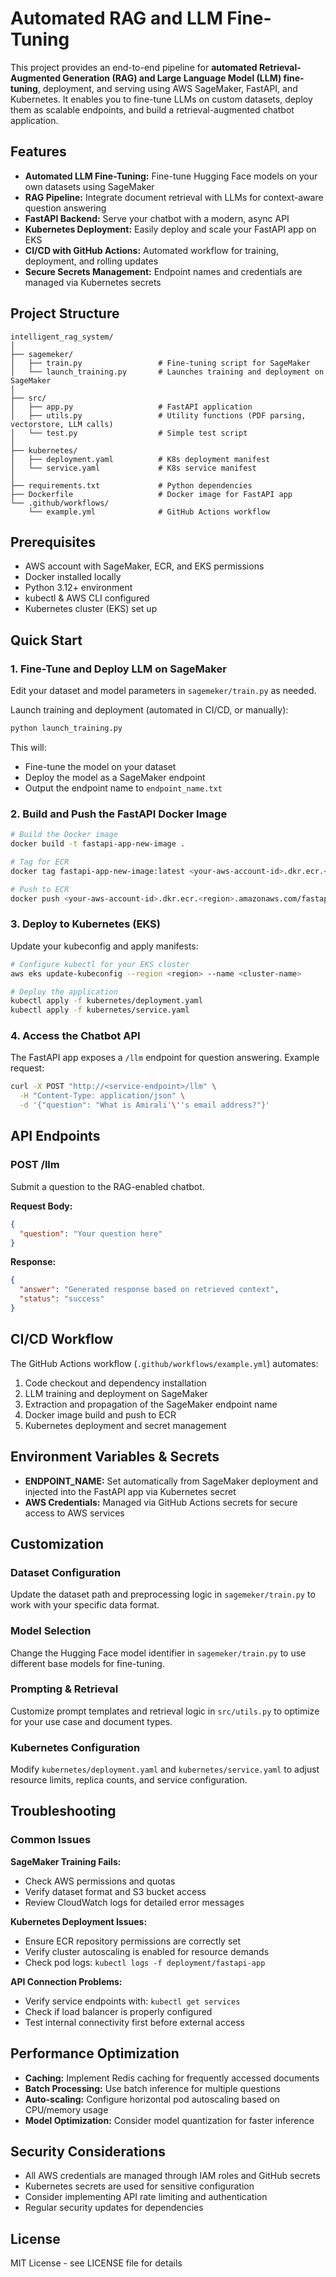 # Automated RAG and LLM Fine-Tuning

This project provides an end-to-end pipeline for **automated Retrieval-Augmented Generation (RAG) and Large Language Model (LLM) fine-tuning**, deployment, and serving using AWS SageMaker, FastAPI, and Kubernetes. It enables you to fine-tune LLMs on custom datasets, deploy them as scalable endpoints, and build a retrieval-augmented chatbot application.

## Features

- **Automated LLM Fine-Tuning:** Fine-tune Hugging Face models on your own datasets using SageMaker
- **RAG Pipeline:** Integrate document retrieval with LLMs for context-aware question answering
- **FastAPI Backend:** Serve your chatbot with a modern, async API
- **Kubernetes Deployment:** Easily deploy and scale your FastAPI app on EKS
- **CI/CD with GitHub Actions:** Automated workflow for training, deployment, and rolling updates
- **Secure Secrets Management:** Endpoint names and credentials are managed via Kubernetes secrets

## Project Structure

```
intelligent_rag_system/
│
├── sagemeker/
│   ├── train.py                 # Fine-tuning script for SageMaker
│   └── launch_training.py       # Launches training and deployment on SageMaker
│
├── src/
│   ├── app.py                   # FastAPI application
│   ├── utils.py                 # Utility functions (PDF parsing, vectorstore, LLM calls)
│   └── test.py                  # Simple test script
│
├── kubernetes/
│   ├── deployment.yaml          # K8s deployment manifest
│   └── service.yaml             # K8s service manifest
│
├── requirements.txt             # Python dependencies
├── Dockerfile                   # Docker image for FastAPI app
└── .github/workflows/
    └── example.yml              # GitHub Actions workflow
```

## Prerequisites

- AWS account with SageMaker, ECR, and EKS permissions
- Docker installed locally
- Python 3.12+ environment
- kubectl & AWS CLI configured
- Kubernetes cluster (EKS) set up

## Quick Start

### 1. Fine-Tune and Deploy LLM on SageMaker

Edit your dataset and model parameters in `sagemeker/train.py` as needed.

Launch training and deployment (automated in CI/CD, or manually):

```bash
python launch_training.py
```

This will:
- Fine-tune the model on your dataset
- Deploy the model as a SageMaker endpoint
- Output the endpoint name to `endpoint_name.txt`

### 2. Build and Push the FastAPI Docker Image

```bash
# Build the Docker image
docker build -t fastapi-app-new-image .

# Tag for ECR
docker tag fastapi-app-new-image:latest <your-aws-account-id>.dkr.ecr.<region>.amazonaws.com/fastapi-app-repo:latest

# Push to ECR
docker push <your-aws-account-id>.dkr.ecr.<region>.amazonaws.com/fastapi-app-repo:latest
```

### 3. Deploy to Kubernetes (EKS)

Update your kubeconfig and apply manifests:

```bash
# Configure kubectl for your EKS cluster
aws eks update-kubeconfig --region <region> --name <cluster-name>

# Deploy the application
kubectl apply -f kubernetes/deployment.yaml
kubectl apply -f kubernetes/service.yaml
```

### 4. Access the Chatbot API

The FastAPI app exposes a `/llm` endpoint for question answering. Example request:

```bash
curl -X POST "http://<service-endpoint>/llm" \
  -H "Content-Type: application/json" \
  -d '{"question": "What is Amirali'\''s email address?"}'
```

## API Endpoints

### POST /llm
Submit a question to the RAG-enabled chatbot.

**Request Body:**
```json
{
  "question": "Your question here"
}
```

**Response:**
```json
{
  "answer": "Generated response based on retrieved context",
  "status": "success"
}
```

## CI/CD Workflow

The GitHub Actions workflow (`.github/workflows/example.yml`) automates:

1. Code checkout and dependency installation
2. LLM training and deployment on SageMaker
3. Extraction and propagation of the SageMaker endpoint name
4. Docker image build and push to ECR
5. Kubernetes deployment and secret management

## Environment Variables & Secrets

- **ENDPOINT_NAME:** Set automatically from SageMaker deployment and injected into the FastAPI app via Kubernetes secret
- **AWS Credentials:** Managed via GitHub Actions secrets for secure access to AWS services

## Customization

### Dataset Configuration
Update the dataset path and preprocessing logic in `sagemeker/train.py` to work with your specific data format.

### Model Selection
Change the Hugging Face model identifier in `sagemeker/train.py` to use different base models for fine-tuning.

### Prompting & Retrieval
Customize prompt templates and retrieval logic in `src/utils.py` to optimize for your use case and document types.

### Kubernetes Configuration
Modify `kubernetes/deployment.yaml` and `kubernetes/service.yaml` to adjust resource limits, replica counts, and service configuration.

## Troubleshooting

### Common Issues

**SageMaker Training Fails:**
- Check AWS permissions and quotas
- Verify dataset format and S3 bucket access
- Review CloudWatch logs for detailed error messages

**Kubernetes Deployment Issues:**
- Ensure ECR repository permissions are correctly set
- Verify cluster autoscaling is enabled for resource demands
- Check pod logs: `kubectl logs -f deployment/fastapi-app`

**API Connection Problems:**
- Verify service endpoints with: `kubectl get services`
- Check if load balancer is properly configured
- Test internal connectivity first before external access

## Performance Optimization

- **Caching:** Implement Redis caching for frequently accessed documents
- **Batch Processing:** Use batch inference for multiple questions
- **Auto-scaling:** Configure horizontal pod autoscaling based on CPU/memory usage
- **Model Optimization:** Consider model quantization for faster inference

## Security Considerations

- All AWS credentials are managed through IAM roles and GitHub secrets
- Kubernetes secrets are used for sensitive configuration
- Consider implementing API rate limiting and authentication
- Regular security updates for dependencies

## License

MIT License - see LICENSE file for details